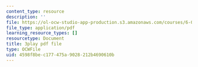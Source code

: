 ```yaml
---
content_type: resource
description: ''
file: https://ol-ocw-studio-app-production.s3.amazonaws.com/courses/6-01sc-introduction-to-electrical-engineering-and-computer-science-i-spring-2011/4598f8bec177475a9028212b4690610b_l0tUtVRhmDs.pdf
file_type: application/pdf
learning_resource_types: []
resourcetype: Document
title: 3play pdf file
type: OCWFile
uid: 4598f8be-c177-475a-9028-212b4690610b
---
```

